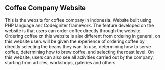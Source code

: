 ## Coffee Company Website
This is the website for coffee company in indonesia. Website built using PHP language and Codeigniter framework.   The feature developed on the website is that users can order coffee directly through the website. Ordering coffee on this website is also different from ordering in general, on this website users will be given the experience of ordering coffee by directly selecting the beans they want to use, determining how to serve coffee, determining how to brew coffee, and selecting the roast level.  On this website, users can also see all activities carried out by the company, starting from articles, workshops, galleries and others